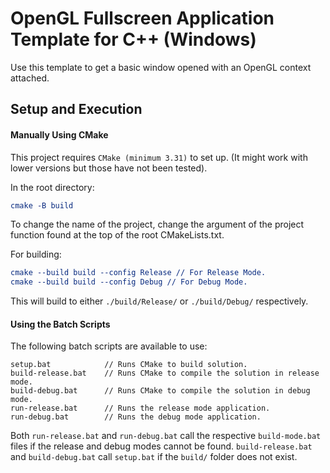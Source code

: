 # OpenGL Fullscreen Application Template for C++ (Windows)
Use this template to get a basic window opened with an OpenGL context attached.

## Setup and Execution

#### Manually Using CMake

This project requires `CMake (minimum 3.31)` to set up. (It might work with lower versions but those have not been tested).

In the root directory:

```cmake
cmake -B build
```

To change the name of the project, change the argument of the project function found at the top of the root CMakeLists.txt.

For building:
```cmake
cmake --build build --config Release // For Release Mode.
cmake --build build --config Debug // For Debug Mode.
```

This will build to either `./build/Release/` or `./build/Debug/` respectively.

#### Using the Batch Scripts

The following batch scripts are available to use:

```
setup.bat            // Runs CMake to build solution.
build-release.bat    // Runs CMake to compile the solution in release mode.
build-debug.bat      // Runs CMake to compile the solution in debug mode.
run-release.bat      // Runs the release mode application.
run-debug.bat        // Runs the debug mode application.
```

Both `run-release.bat` and `run-debug.bat` call the respective `build-mode.bat` files if the release and debug modes cannot be found. `build-release.bat` and `build-debug.bat` call `setup.bat` if the `build/` folder does not exist.
